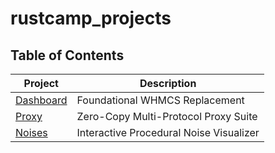 # rustcamp_projects

## Table of Contents

| Project | Description |
|---------|-------------|
| [Dashboard](dashboard.md) | Foundational WHMCS Replacement |
| [Proxy](proxy.md) | Zero-Copy Multi-Protocol Proxy Suite |
| [Noises](noises.md) | Interactive Procedural Noise Visualizer |
